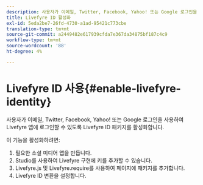 ```yaml
---
description: 사용자가 이메일, Twitter, Facebook, Yahoo! 또는 Google 로그인을 사용하여 Livefyre 앱에 로그인할 수 있도록 Livefyre ID 패키지를 활성화합니다.
title: Livefyre ID 활성화
exl-id: 5eda2be7-26fd-4730-a1ad-95421c773cbe
translation-type: tm+mt
source-git-commit: a2449482e617939cfda7e367da34875bf187c4c9
workflow-type: tm+mt
source-wordcount: '88'
ht-degree: 4%

---
```


# Livefyre ID 사용{#enable-livefyre-identity}

사용자가 이메일, Twitter, Facebook, Yahoo! 또는 Google 로그인을 사용하여 Livefyre 앱에 로그인할 수 있도록 Livefyre ID 패키지를 활성화합니다.

이 기능을 활성화하려면:

1. 필요한 소셜 미디어 앱을 만듭니다.
1. Studio를 사용하여 Livefyre 구현에 키를 추가할 수 있습니다.
1. Livefyre.js 및 Livefyre.require를 사용하여 페이지에 패키지를 추가합니다.
1. Livefyre ID 변환을 설정합니다.
